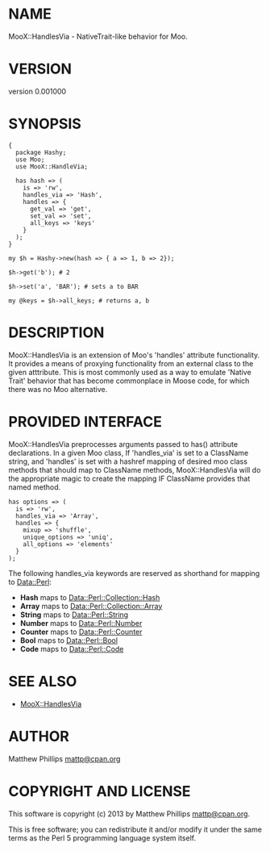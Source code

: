 # NAME

MooX::HandlesVia - NativeTrait-like behavior for Moo.

# VERSION

version 0.001000

# SYNOPSIS

    {
      package Hashy;
      use Moo;
      use MooX::HandleVia;

      has hash => (
        is => 'rw',
        handles_via => 'Hash',
        handles => {
          get_val => 'get',
          set_val => 'set',
          all_keys => 'keys'
        }
      );
    }

    my $h = Hashy->new(hash => { a => 1, b => 2});

    $h->get('b'); # 2

    $h->set('a', 'BAR'); # sets a to BAR

    my @keys = $h->all_keys; # returns a, b

# DESCRIPTION

MooX::HandlesVia is an extension of Moo's 'handles' attribute functionality. It
provides a means of proxying functionality from an external class to the given
atttribute. This is most commonly used as a way to emulate 'Native Trait'
behavior that has become commonplace in Moose code, for which there was no Moo
alternative.

# PROVIDED INTERFACE

MooX::HandlesVia preprocesses arguments passed to has() attribute declarations.
In a given Moo class, If 'handles\_via' is set to a ClassName string, and 'handles' is
set with a hashref mapping of desired moo class methods that should map to
ClassName methods, MooX::HandlesVia will do the appropriate magic to create the
mapping IF ClassName provides that named method.

    has options => (
      is => 'rw',
      handles_via => 'Array',
      handles => {
        mixup => 'shuffle',
        unique_options => 'uniq',
        all_options => 'elements'
      }
    );

The following handles\_via keywords are reserved as shorthand for mapping to [Data::Perl](http://search.cpan.org/perldoc?Data::Perl):

- __Hash__ maps to [Data::Perl::Collection::Hash](http://search.cpan.org/perldoc?Data::Perl::Collection::Hash)
- __Array__ maps to [Data::Perl::Collection::Array](http://search.cpan.org/perldoc?Data::Perl::Collection::Array)
- __String__ maps to [Data::Perl::String](http://search.cpan.org/perldoc?Data::Perl::String)
- __Number__ maps to [Data::Perl::Number](http://search.cpan.org/perldoc?Data::Perl::Number)
- __Counter__ maps to [Data::Perl::Counter](http://search.cpan.org/perldoc?Data::Perl::Counter)
- __Bool__ maps to [Data::Perl::Bool](http://search.cpan.org/perldoc?Data::Perl::Bool)
- __Code__ maps to [Data::Perl::Code](http://search.cpan.org/perldoc?Data::Perl::Code)

# SEE ALSO

- [MooX::HandlesVia](http://search.cpan.org/perldoc?MooX::HandlesVia)

# AUTHOR

Matthew Phillips <mattp@cpan.org>

# COPYRIGHT AND LICENSE

This software is copyright (c) 2013 by Matthew Phillips <mattp@cpan.org>.

This is free software; you can redistribute it and/or modify it under
the same terms as the Perl 5 programming language system itself.
